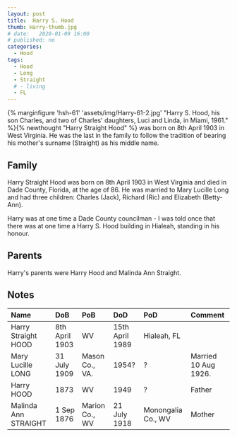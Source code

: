 ```yaml
---
layout: post
title:  Harry S. Hood
thumb: Harry-thumb.jpg
# date:   2020-01-09 16:00
# published: no
categories: 
  - Hood
tags:
  - Hood
  - Long
  - Straight
  # - living
  - FL
---
```

{% marginfigure 'hsh-61' 'assets/img/Harry-61-2.jpg' "Harry S. Hood, his son Charles, and two of Charles' daughters, Luci and Linda, in Miami, 1961."  %}{% newthought "Harry Straight Hood" %} was born on 8th April 1903 in West Virginia. He was the last in the family to follow the tradition of bearing his mother's surname (Straight) as his middle name.
<!--more-->

## Family
Harry Straight Hood was born on 8th April 1903 in West Virginia and died in Dade County, Florida, at the age of 86. He was married to Mary Lucille Long and had three children: Charles (Jack), Richard (Ric) and Elizabeth (Betty-Ann). 

Harry was at one time a Dade County councilman - I was told once that there was at one time a Harry S. Hood building in Hialeah, standing in his honour. 

## Parents
Harry's parents were Harry Hood and Malinda Ann Straight.

## Notes

Name|DoB|PoB|DoD|PoD|Comment
:---|:--|:--|:--|:--|:--
Harry Straight HOOD|8th April 1903|WV|15th April 1989|Hialeah, FL
Mary Lucille LONG|31 July 1909|Mason Co., VA.|1954?|?|Married 10 Aug 1926.
Harry HOOD|1873|WV|1949|?|Father
Malinda Ann STRAIGHT|1 Sep 1876|Marion Co., WV|21 July 1918|Monongalia Co., WV|Mother
